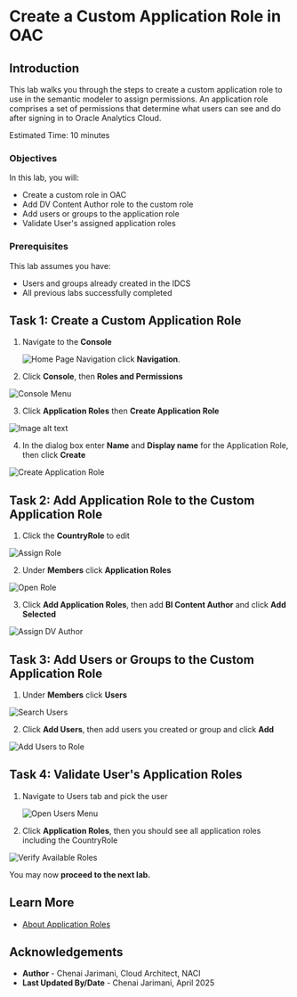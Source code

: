 # Create a Custom Application Role in OAC

## Introduction

This lab walks you through the steps to create a custom application role to use in the semantic modeler to assign permissions. An application role comprises a set of permissions that determine what users can see and do after signing in to Oracle Analytics Cloud.

Estimated Time: 10 minutes

### Objectives

In this lab, you will:
* Create a custom role in OAC
* Add DV Content Author role to the custom role
* Add users or groups to the application role
* Validate User's assigned application roles

### Prerequisites

This lab assumes you have:
* Users and groups already created in the IDCS
* All previous labs successfully completed


## Task 1: Create a Custom Application Role


1. Navigate to the **Console**

	 ![Home Page Navigation](images/sample2.png) click **Navigation**.	

2. Click **Console**, then  **Roles and Permissions**

  ![Console Menu](images/approle1.png)

3. Click **Application Roles** then **Create Application Role**

  ![Image alt text](images/approle3.png)


4. In the dialog box enter **Name** and **Display name** for the Application Role, then click **Create**

  ![Create Application Role](images/approle2.png)


## Task 2: Add Application Role to the Custom Application Role

1. Click the **CountryRole** to edit

  ![Assign Role](images/approle4.png)
	
2. Under **Members** click **Application Roles**

  ![Open Role](images/approle5.png)

3. Click **Add Application Roles**, then add **BI Content Author** and click **Add Selected**

  ![Assign DV Author](images/approle6.png)  

## Task 3: Add Users or Groups to the Custom Application Role

1. Under **Members** click **Users**

  ![Search Users](images/approle7.png)
	
2. Click **Add Users**, then add users you created or group and click **Add**

  ![Add Users to Role](images/approle8.png)


## Task 4: Validate User's Application Roles

1. Navigate to Users tab and pick the user

	![Open Users Menu](images/approle9.png)

2. Click **Application Roles**, then you should see all application roles including the CountryRole

  ![Verify Available Roles](images/approle10.png)

You may now **proceed to the next lab.**

## Learn More

* [About Application Roles](https://docs.oracle.com/en/cloud/paas/analytics-cloud/acabi/application-roles.html#GUID-3CEED4DB-F124-45AF-A115-75AF7392974C)

## Acknowledgements
* **Author** - Chenai Jarimani, Cloud Architect, NACI
* **Last Updated By/Date** - Chenai Jarimani, April 2025
